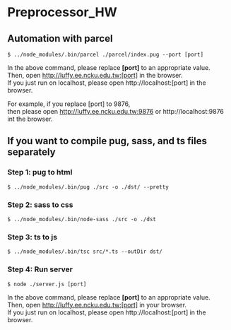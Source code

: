 # Preprocessor_HW
## Automation with parcel
```
$ ../node_modules/.bin/parcel ./parcel/index.pug --port [port]
```
In the above command, please replace **[port]** to an appropriate value.  
Then, open http://luffy.ee.ncku.edu.tw:[port] in the browser.  
If you just run on localhost, please open http://localhost:[port] in the browser.
  
For example, if you replace [port] to 9876,   
then please open http://luffy.ee.ncku.edu.tw:9876 or http://localhost:9876 int the browser.

## If you want to compile pug, sass, and ts files separately
### Step 1: pug to html
```
$ ../node_modules/.bin/pug ./src -o ./dst/ --pretty
```
### Step 2: sass to css
```
$ ../node_modules/.bin/node-sass ./src -o ./dst
```
### Step 3: ts to js
```
$ ../node_modules/.bin/tsc src/*.ts --outDir dst/
```
### Step 4: Run server
```
$ node ./server.js [port]
```
In the above command, please replace **[port]** to an appropriate value.  
Then, open http://luffy.ee.ncku.edu.tw:[port] in your browser.  
If you just run on localhost, please open http://localhost:[port] in the browser.
